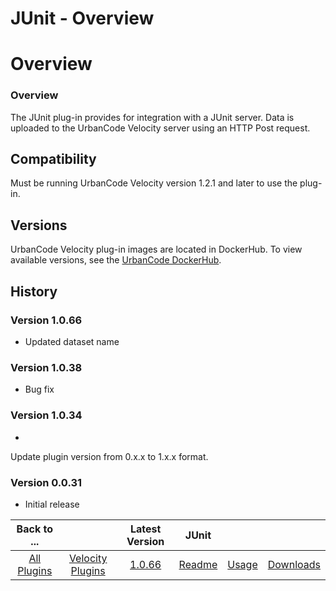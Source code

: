 
JUnit - Overview
================

# Overview



### Overview





The JUnit plug-in provides for integration with a JUnit server. Data is uploaded to the UrbanCode 
Velocity server using an HTTP Post request.


Compatibility
-------------


Must be running UrbanCode Velocity version 
1.2.1 and later to use the plug-in.


Versions
--------


UrbanCode Velocity plug-in images are located in DockerHub. To
 view available versions, see the [UrbanCode DockerHub](https://hub.docker.com/r/urbancode/ucv-ext-junit/tags).



History
-------


### Version 1.0.66


* Updated dataset name


### Version 1.0.38


* Bug fix


### Version 1.0.34


* 
Update plugin version from 0.x.x to 1.x.x format.


### Version 0.0.31


* Initial release




|Back to ...||Latest Version|JUnit |||
| :---: | :---: | :---: | :---: | :---: | :---: |
|[All Plugins](../../index.md)|[Velocity Plugins](../README.md)|[1.0.66]()|[Readme](README.md)|[Usage](usage.md)|[Downloads](downloads.md)|
